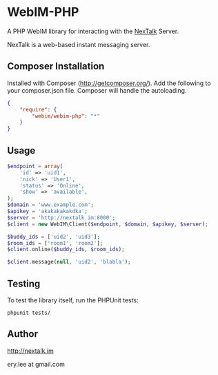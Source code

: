 # WebIM-PHP

A PHP WebIM library for interacting with the [NexTalk](http://nextalk.im) Server.

NexTalk is a web-based instant messaging server.

## Composer Installation

Installed with Composer (http://getcomposer.org/).  Add the following to your
composer.json file.  Composer will handle the autoloading.

```json
{
    "require": {
        "webim/webim-php": "*"
    }
}
```

## Usage

```php
$endpoint = array(
    'id' => 'uid1',
    'nick' => 'User1',
    'status' => 'Online',
    'show' => 'available',
);
$domain = 'www.example.com';
$apikey = 'akakakakakdka';
$server = 'http://nextalk.im:8000';
$client = new WebIM\Client($endpoint, $domain, $apikey, $server);

$buddy_ids = ['uid2', 'uid3'];
$room_ids = ['room1', 'room2'];
$client.online($buddy_ids, $room_ids);

$client.message(null, 'uid2', 'blabla');

```

## Testing

To test the library itself, run the PHPUnit tests:

    phpunit tests/

## Author

http://nextalk.im

ery.lee at gmail.com
